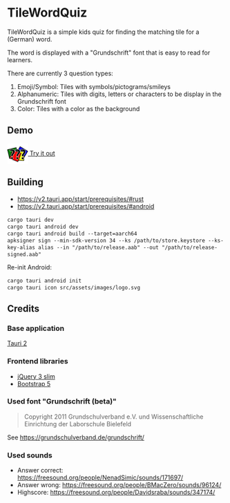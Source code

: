 # TileWordQuiz

TileWordQuiz is a simple kids quiz for finding the matching tile for a (German) word.

The word is displayed with a "Grundschrift" font that is easy to read for learners.

There are currently 3 question types:

1) Emoji/Symbol: Tiles with symbols/pictograms/smileys
2) Alphanumeric: Tiles with digits, letters or characters to be display in the Grundschrift font
3) Color: Tiles with a color as the background

## Demo

<a href="https://datag.github.io/tilewordquiz/">
<img src="src/assets/images/logo.svg" width="48" style=" vertical-align: middle">
Try it out
</a>

## Building

* https://v2.tauri.app/start/prerequisites/#rust
* https://v2.tauri.app/start/prerequisites/#android

```shell
cargo tauri dev
cargo tauri android dev
cargo tauri android build --target=aarch64
apksigner sign --min-sdk-version 34 --ks /path/to/store.keystore --ks-key-alias alias --in "/path/to/release.aab" --out "/path/to/release-signed.aab"
```

Re-init Android:
```shell
cargo tauri android init
cargo tauri icon src/assets/images/logo.svg
```


## Credits

### Base application

[Tauri 2](https://beta.tauri.app/)

### Frontend libraries

* [jQuery 3 slim](https://jquery.com/)
* [Bootstrap 5](https://getbootstrap.com/)

### Used font "Grundschrift (beta)"

> Copyright 2011 Grundschulverband e.V. und Wissenschaftliche Einrichtung der Laborschule Bielefeld

See https://grundschulverband.de/grundschrift/

### Used sounds

* Answer correct: https://freesound.org/people/NenadSimic/sounds/171697/
* Answer wrong: https://freesound.org/people/BMacZero/sounds/96124/
* Highscore: https://freesound.org/people/Davidsraba/sounds/347174/
